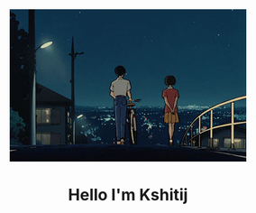 <div align="center">
<img src="aesthetic-anime-gif-7.gif">
<h1 align="center">Hello I'm Kshitij </h1>
</div>
